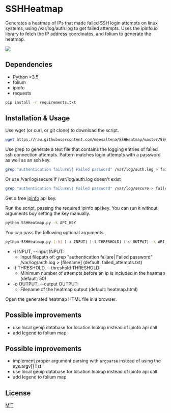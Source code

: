 # SSHHeatmap
Generates a heatmap of IPs that made failed SSH login attempts on linux systems, using /var/log/auth.log to get failed attempts. Uses the ipinfo.io library to fetch the IP address coordinates, and folium to generate the heatmap.

<img src="https://i.imgur.com/ZNoACD0.png"></img>

## Dependencies
- Python >3.5
- folium
- ipinfo
- requests

```bash
pip install -r requirements.txt
````


## Installation & Usage

Use wget (or curl, or git clone) to download the script.
```bash
wget https://raw.githubusercontent.com/meesaltena/SSHHeatmap/master/SSHHeatmap.py
```

Use grep to generate a text file that contains the logging entries of failed ssh connection attempts. Pattern matches login attempts with a password as well as an ssh key. 
```bash
grep "authentication failure\| Failed password" /var/log/auth.log > failed_attempts.txt
```
Or use /var/log/secure if /var/log/auth.log doesn't exist
```bash
grep "authentication failure\| Failed password" /var/log/secure > failed_attempts.txt
```
Get a free [ipinfo](https://ipinfo.io/) api key.

Run the script, passing the required ipinfo api key. You can run it without arguments buy setting the key manually.

```bash
python SSHHeatmap.py -k API_KEY
```

You can pass the following optional arguments:

```bash
python SSHHeatmap.py [-h] [-i INPUT] [-t THRESHOLD] [-o OUTPUT] -k API_KEY
```
 
- -i INPUT, --input INPUT: 
  - Input filepath of: grep "authentication failure\| Failed password" /var/log/auth.log > [filename] (default: failed_attempts.txt)
- -t THRESHOLD, --threshold THRESHOLD:
  - Minimum number of attempts before an ip is included in the heatmap (default: 50)
- -o OUTPUT, --output OUTPUT:
  - Filename of the heatmap output (default: heatmap.html)

Open the generated heatmap HTML file in a browser.

## Possible improvements
- use local geoip database for location lookup instead of ipinfo api call
- add legend to folium map


## Possible improvements

- implement proper argument parsing with ```argparse``` instead of using the sys.argv[] list
- use local geoip database for location lookup instead of ipinfo api call 
- add legend to folium map

## License
[MIT](https://choosealicense.com/licenses/mit/)
